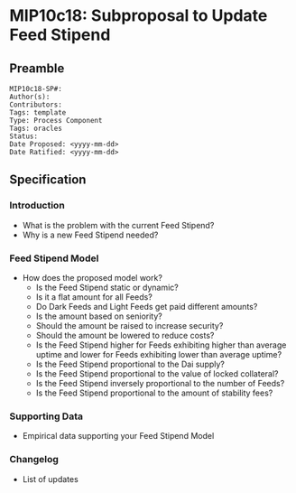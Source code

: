 # MIP10c18: Subproposal to Update Feed Stipend

## Preamble
```
MIP10c18-SP#: 
Author(s):
Contributors:
Tags: template
Type: Process Component
Tags: oracles
Status:
Date Proposed: <yyyy-mm-dd>
Date Ratified: <yyyy-mm-dd>
``` 

## Specification

### Introduction
- What is the problem with the current Feed Stipend?
- Why is a new Feed Stipend needed?

### Feed Stipend Model
- How does the proposed model work?
    - Is the Feed Stipend static or dynamic?
    - Is it a flat amount for all Feeds?
    - Do Dark Feeds and Light Feeds get paid different amounts?
    - Is the amount based on seniority?
    - Should the amount be raised to increase security?
    - Should the amount be lowered to reduce costs?
    - Is the Feed Stipend higher for Feeds exhibiting higher than average uptime and lower for Feeds exhibiting lower than average uptime?
    - Is the Feed Stipend proportional to the Dai supply?
    - Is the Feed Stipend proportional to the value of locked collateral?
    - Is the Feed Stipend inversely proportional to the number of Feeds?
    - Is the Feed Stipend proportional to the amount of stability fees?

### Supporting Data
- Empirical data supporting your Feed Stipend Model

### Changelog
- List of updates